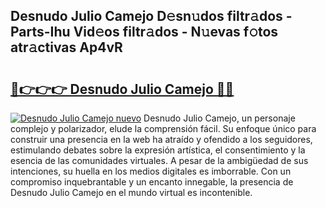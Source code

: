 ## Desnudo Julio Camejo D𝚎sn𝚞dos filtr𝚊dos - Parts-Ihu Vid𝚎os filtr𝚊dos - N𝚞evas f𝚘tos atr𝚊ctivas Ap4vR

# <h2><a href="http://mba6p3.tromn.icu/?c=Desnudo+Julio+Camejo">🔗👉👉👉 Desnudo Julio Camejo 🔗🔗</a></h2>

[![Desnudo Julio Camejo nuevo](https://i.imgur.com/pEAQMta.gif)](http://mba6p3.tromn.icu/?c=Desnudo+Julio+Camejo)
Desnudo Julio Camejo, un personaje complejo y polarizador, elude la comprensión fácil. Su enfoque único para construir una presencia en la web ha atraído y ofendido a los seguidores, estimulando debates sobre la expresión artística, el consentimiento y la esencia de las comunidades virtuales. A pesar de la ambigüedad de sus intenciones, su huella en los medios digitales es imborrable. Con un compromiso inquebrantable y un encanto innegable, la presencia de Desnudo Julio Camejo en el mundo virtual es incontenible.
